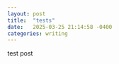 ```yaml
---
layout: post
title:  "tests"
date:   2025-03-25 21:14:58 -0400
categories: writing
---
```


test post

